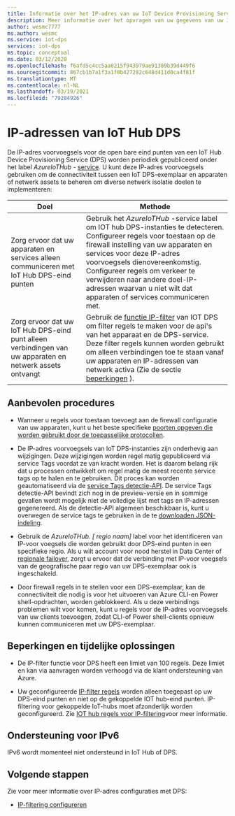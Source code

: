 ```yaml
---
title: Informatie over het IP-adres van uw IoT Device Provisioning Service-instantie (DPS) | Microsoft Docs
description: Meer informatie over het opvragen van uw gegevens van uw IoT Device Provisioning Service (DPS) en de bijbehorende eigenschappen. Het IP-adres van uw DPS-exemplaar kan worden gewijzigd tijdens bepaalde scenario's, zoals nood herstel of een regionale failover.
author: wesmc7777
ms.author: wesmc
ms.service: iot-dps
services: iot-dps
ms.topic: conceptual
ms.date: 03/12/2020
ms.openlocfilehash: f6afd5c4cc5aa0215f943979ae91389b39d449f6
ms.sourcegitcommit: 867cb1b7a1f3a1f0b427282c648d411d0ca4f81f
ms.translationtype: MT
ms.contentlocale: nl-NL
ms.lasthandoff: 03/19/2021
ms.locfileid: "79284926"
---
```

# <a name="iot-hub-dps-ip-addresses"></a>IP-adressen van IoT Hub DPS

De IP-adres voorvoegsels voor de open bare eind punten van een IoT Hub Device Provisioning Service (DPS) worden periodiek gepubliceerd onder het label _AzureIoTHub_ - [service](../virtual-network/service-tags-overview.md). U kunt deze IP-adres voorvoegsels gebruiken om de connectiviteit tussen een IoT DPS-exemplaar en apparaten of netwerk assets te beheren om diverse netwerk isolatie doelen te implementeren:

| Doel | Methode |
|------|----------|
| Zorg ervoor dat uw apparaten en services alleen communiceren met IoT Hub DPS-eind punten | Gebruik het _AzureIoTHub_ -service label om IOT hub DPS-instanties te detecteren. Configureer regels voor toestaan op de firewall instelling van uw apparaten en services voor deze IP-adres voorvoegsels dienovereenkomstig. Configureer regels om verkeer te verwijderen naar andere doel-IP-adressen waarvan u niet wilt dat apparaten of services communiceren met. |
| Zorg ervoor dat uw IoT Hub DPS-eind punt alleen verbindingen van uw apparaten en netwerk assets ontvangt | Gebruik de [functie IP-filter](iot-dps-ip-filtering.md) van IOT DPS om filter regels te maken voor de api's van het apparaat en de DPS-service. Deze filter regels kunnen worden gebruikt om alleen verbindingen toe te staan vanaf uw apparaten en IP-adressen van netwerk activa (Zie de sectie [beperkingen](#limitations-and-workarounds) ). | 




## <a name="best-practices"></a>Aanbevolen procedures

* Wanneer u regels voor toestaan toevoegt aan de firewall configuratie van uw apparaten, kunt u het beste specifieke [poorten opgeven die worden gebruikt door de toepasselijke protocollen](../iot-hub/iot-hub-devguide-protocols.md#port-numbers).

* De IP-adres voorvoegsels van IoT DPS-instanties zijn onderhevig aan wijzigingen. Deze wijzigingen worden regel matig gepubliceerd via service Tags voordat ze van kracht worden. Het is daarom belang rijk dat u processen ontwikkelt om regel matig de meest recente service tags op te halen en te gebruiken. Dit proces kan worden geautomatiseerd via de [service Tags detectie-API](../virtual-network/service-tags-overview.md#service-tags-on-premises). De service Tags detectie-API bevindt zich nog in de preview-versie en in sommige gevallen wordt mogelijk niet de volledige lijst met tags en IP-adressen gegenereerd. Als de detectie-API algemeen beschikbaar is, kunt u overwegen de service tags te gebruiken in de te [downloaden JSON-indeling](../virtual-network/service-tags-overview.md#discover-service-tags-by-using-downloadable-json-files). 

* Gebruik de *AzureIoTHub. [ regio naam]* label voor het identificeren van IP-voor voegsels die worden gebruikt door DPS-eind punten in een specifieke regio. Als u wilt account voor nood herstel in Data Center of [regionale failover](../iot-hub/iot-hub-ha-dr.md), zorgt u ervoor dat de verbinding met IP-voor voegsels van de geografische paar regio van uw DPS-exemplaar ook is ingeschakeld.

* Door firewall regels in te stellen voor een DPS-exemplaar, kan de connectiviteit die nodig is voor het uitvoeren van Azure CLI-en Power shell-opdrachten, worden geblokkeerd. Als u deze verbindings problemen wilt voor komen, kunt u regels voor de IP-adres voorvoegsels van uw clients toevoegen, zodat CLI-of Power shell-clients opnieuw kunnen communiceren met uw DPS-exemplaar.  


## <a name="limitations-and-workarounds"></a>Beperkingen en tijdelijke oplossingen

* De IP-filter functie voor DPS heeft een limiet van 100 regels. Deze limiet en kan via aanvragen worden verhoogd via de klant ondersteuning van Azure. 

* Uw geconfigureerde [IP-filter regels](iot-dps-ip-filtering.md) worden alleen toegepast op uw DPS-eind punten en niet op de gekoppelde IOT hub-eind punten. IP-filtering voor gekoppelde IoT-hubs moet afzonderlijk worden geconfigureerd. Zie [IOT hub regels voor IP-filtering](../iot-hub/iot-hub-ip-filtering.md)voor meer informatie.

## <a name="support-for-ipv6"></a>Ondersteuning voor IPv6 

IPv6 wordt momenteel niet ondersteund in IoT Hub of DPS.

## <a name="next-steps"></a>Volgende stappen

Zie voor meer informatie over IP-adres configuraties met DPS:

* [IP-filtering configureren](iot-dps-ip-filtering.md)

